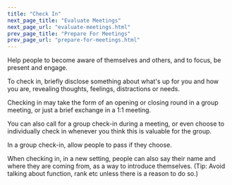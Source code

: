 ```yaml
---
title: "Check In"
next_page_title: "Evaluate Meetings"
next_page_url: "evaluate-meetings.html"
prev_page_title: "Prepare For Meetings"
prev_page_url: "prepare-for-meetings.html"
---
```



<div class="card summary"><div class="card-body">Help people to become aware of themselves and others, and to focus, be present and engage.
</div></div>

To check in, briefly disclose something about what's up for you and how you are, revealing thoughts, feelings, distractions or needs.

Checking in may take the form of an opening or closing round in a group meeting, or just a brief exchange in a 1:1 meeting.

You can also call for a group check-in during a meeting, or even choose to individually check in whenever you think this is valuable for the group.

In a group check-in, allow people to pass if they choose.

When checking in, in a new setting, people can also say their name and where they are coming from, as a way to introduce themselves. (Tip: Avoid talking about function, rank etc unless there is a reason to do so.)